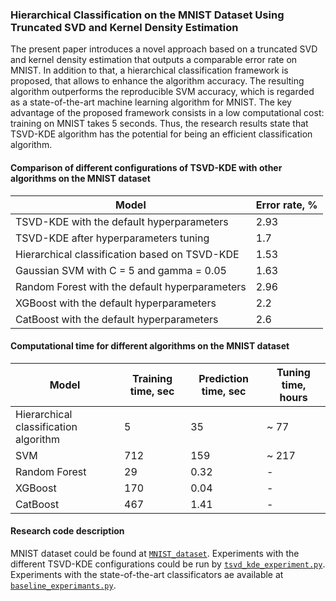 ### Hierarchical Classification on the MNIST Dataset Using Truncated SVD and Kernel Density Estimation

The present paper introduces a novel approach based on a truncated SVD and kernel density estimation that outputs a comparable error rate on MNIST. In addition to that, a hierarchical classification framework is proposed, that allows to enhance the algorithm accuracy. The resulting algorithm outperforms the reproducible SVM accuracy, which is regarded as a state-of-the-art machine learning algorithm for MNIST. The key advantage of the proposed framework consists in a low computational cost: training on MNIST takes 5 seconds. Thus, the research results state that TSVD-KDE algorithm has the potential for being an efficient classification algorithm.

#### Comparison of different configurations of TSVD-KDE with other algorithms on the MNIST dataset

| Model | Error rate, % 
--- | --- 
TSVD-KDE with the default hyperparameters | 2.93
TSVD-KDE after hyperparameters tuning | 1.7
Hierarchical classification based on TSVD-KDE | 1.53
Gaussian SVM with C = 5 and gamma = 0.05 | 1.63
Random Forest with the default hyperparameters | 2.96
XGBoost with the default hyperparameters | 2.2
CatBoost with the default hyperparameters | 2.6

#### Computational time for different algorithms on the MNIST dataset

| Model | Training time, sec | Prediction time, sec | Tuning time, hours
--- | --- | --- | ---
Hierarchical classification algorithm | 5 | 35 | ~ 77
SVM | 712 | 159 | ~ 217
Random Forest | 29 | 0.32 | -
XGBoost | 170 | 0.04 | -
CatBoost | 467 | 1.41 | -

#### Research code description

MNIST dataset could be found at [`MNIST_dataset`](MNIST_dataset). Experiments with the different TSVD-KDE configurations could be run by [`tsvd_kde_experiment.py`](tsvd_kde_experiment.py). Experiments with the state-of-the-art classificators ae available at [`baseline_experimants.py`](baseline_experimants.py).


